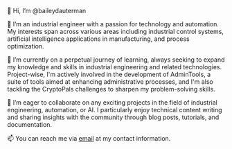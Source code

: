 👋 Hi, I’m @baileydauterman

👀 I’m an industrial engineer with a passion for technology and automation. My interests span across various areas including industrial control systems, artificial intelligence applications in manufacturing, and process optimization.

🌱 I’m currently on a perpetual journey of learning, always seeking to expand my knowledge and skills in industrial engineering and related technologies. Project-wise, I'm actively involved in the development of AdminTools, a suite of tools aimed at enhancing administrative processes, and I'm also tackling the CryptoPals challenges to sharpen my problem-solving skills.

💞️ I’m eager to collaborate on any exciting projects in the field of industrial engineering, automation, or AI. I particularly enjoy technical content writing and sharing insights with the community through blog posts, tutorials, and documentation.

📫 You can reach me via [email](abdelaziz.yousef1997@gmail.com) at my contact information.


